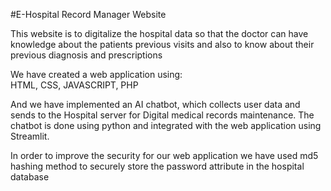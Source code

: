 #E-Hospital Record Manager Website

This website is to digitalize the hospital data so that the doctor can have knowledge about the patients previous visits and also 
to know about their previous diagnosis and prescriptions 

We have created a web application using:  
    HTML,
    CSS,
    JAVASCRIPT,
    PHP
 
  And we have implemented an AI chatbot, which collects user data and sends to the Hospital server for Digital medical records maintenance.
  The chatbot is done using python and integrated with the web application using Streamlit.
  
In order to improve the security for our web application we have used md5 hashing method to securely store the password attribute in the
  hospital database
  
  
